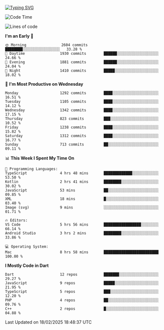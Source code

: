 
<a href="https://git.io/typing-svg"><img src="https://readme-typing-svg.demolab.com?font=Source+Code+Pro&pause=1000&random=false&width=435&lines=Hey+%F0%9F%A5%B6+iam+Yaskraz" alt="Typing SVG" /></a>
<!--START_SECTION:waka-->
![Code Time](http://img.shields.io/badge/Code%20Time-992%20hrs%2056%20mins-blue)

![Lines of code](https://img.shields.io/badge/From%20Hello%20World%20I%27ve%20Written-4.9%20million%20lines%20of%20code-blue)

**I'm an Early 🐤** 

```text
🌞 Morning                2604 commits        ████████░░░░░░░░░░░░░░░░░   33.28 % 
🌆 Daytime                1930 commits        ██████░░░░░░░░░░░░░░░░░░░   24.66 % 
🌃 Evening                1881 commits        ██████░░░░░░░░░░░░░░░░░░░   24.04 % 
🌙 Night                  1410 commits        █████░░░░░░░░░░░░░░░░░░░░   18.02 % 
```
📅 **I'm Most Productive on Wednesday** 

```text
Monday                   1292 commits        ████░░░░░░░░░░░░░░░░░░░░░   16.51 % 
Tuesday                  1105 commits        ████░░░░░░░░░░░░░░░░░░░░░   14.12 % 
Wednesday                1342 commits        ████░░░░░░░░░░░░░░░░░░░░░   17.15 % 
Thursday                 823 commits         ███░░░░░░░░░░░░░░░░░░░░░░   10.52 % 
Friday                   1238 commits        ████░░░░░░░░░░░░░░░░░░░░░   15.82 % 
Saturday                 1312 commits        ████░░░░░░░░░░░░░░░░░░░░░   16.77 % 
Sunday                   713 commits         ██░░░░░░░░░░░░░░░░░░░░░░░   09.11 % 
```


📊 **This Week I Spent My Time On** 

```text
💬 Programming Languages: 
TypeScript               4 hrs 48 mins       █████████████░░░░░░░░░░░░   53.50 % 
Kotlin                   2 hrs 41 mins       ████████░░░░░░░░░░░░░░░░░   30.02 % 
JavaScript               53 mins             ██░░░░░░░░░░░░░░░░░░░░░░░   09.85 % 
XML                      18 mins             █░░░░░░░░░░░░░░░░░░░░░░░░   03.40 % 
Image (svg)              9 mins              ░░░░░░░░░░░░░░░░░░░░░░░░░   01.71 % 

🔥 Editors: 
VS Code                  5 hrs 56 mins       █████████████████░░░░░░░░   66.14 % 
Android Studio           3 hrs 2 mins        ████████░░░░░░░░░░░░░░░░░   33.86 % 

💻 Operating System: 
Mac                      8 hrs 58 mins       █████████████████████████   100.00 % 
```

**I Mostly Code in Dart** 

```text
Dart                     12 repos            ███████░░░░░░░░░░░░░░░░░░   29.27 % 
JavaScript               9 repos             █████░░░░░░░░░░░░░░░░░░░░   21.95 % 
TypeScript               5 repos             ███░░░░░░░░░░░░░░░░░░░░░░   12.20 % 
PHP                      4 repos             ██░░░░░░░░░░░░░░░░░░░░░░░   09.76 % 
C++                      2 repos             █░░░░░░░░░░░░░░░░░░░░░░░░   04.88 % 
```




 Last Updated on 18/02/2025 18:48:37 UTC
<!--END_SECTION:waka-->
